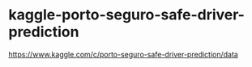 # kaggle-porto-seguro-safe-driver-prediction
https://www.kaggle.com/c/porto-seguro-safe-driver-prediction/data
